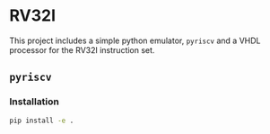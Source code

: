 # RV32I

This project includes a simple python emulator, `pyriscv` and a VHDL processor for the RV32I instruction set.

## `pyriscv`

### Installation

```bash
pip install -e .
```
